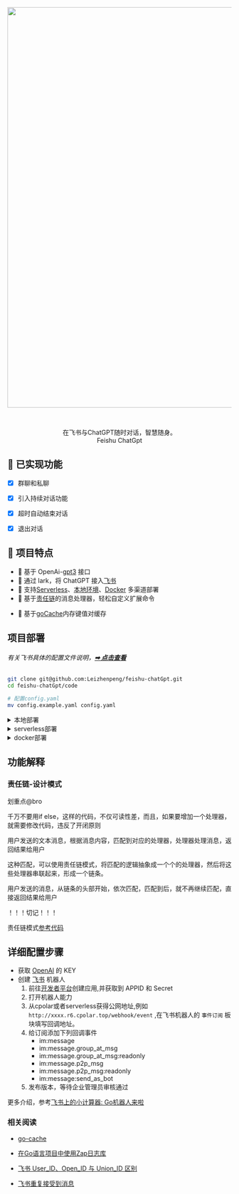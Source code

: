 
<p align='center'>
  <img src='https://p6-juejin.byteimg.com/tos-cn-i-k3u1fbpfcp/91d1c7af087646aea2c550665c01796b~tplv-k3u1fbpfcp-watermark.image?' alt='' width='900'/>
</p>

<br>

<p align='center'>
    在飞书与ChatGPT随时对话，智慧随身。
    <br>
    Feishu ChatGpt
</p>

## 👻 已实现功能

- [x] 群聊和私聊
- [x] 引入持续对话功能
- [x] 超时自动结束对话
- [x] 退出对话



## 🌟 项目特点
- 🍏 基于 OpenAi-[gpt3](https://platform.openai.com/account/api-keys) 接口
- 🍎 通过 lark，将 ChatGPT 接入[飞书](https://open.feishu.cn/app)
- 🥒 支持[Serverless](https://github.com/serverless-devs/serverless-devs)、[本地环境](https://dashboard.cpolar.com/login)、[Docker](https://www.docker.com/) 多渠道部署
- 🍐 基于[责任链](https://refactoringguru.cn/design-patterns/chain-of-responsibility/go/example)的消息处理器，轻松自定义扩展命令

[//]: # (- 🍊 [zap]&#40;https://github.com/uber-go/zap&#41;日志记录)

[//]: # (- )
- 🍋 基于[goCache](https://github.com/patrickmn/go-cache)内存键值对缓存


## 项目部署


######  有关飞书具体的配置文件说明，**[➡︎ 点击查看](#详细配置步骤)**


``` bash
git clone git@github.com:Leizhenpeng/feishu-chatGpt.git
cd feishu-chatGpt/code

# 配置config.yaml
mv config.example.yaml config.yaml
```
<details>
    <summary>本地部署</summary>
<br>

如果你的服务器没有公网 IP，可以使用反向代理的方式

飞书的服务器在国内对ngrok的访问速度很慢，所以推荐使用一些国内的反向代理服务商
- [cpolar](https://dashboard.cpolar.com/)
- [natapp](https://natapp.cn/)


```bash
//测试部署
go run main.go
cpolar http 9000

//正式部署
nohup cpolar http 9000 -log=stdout &

//查看服务器状态
https://dashboard.cpolar.com/status

// 下线服务
ps -ef | grep cpolar
kill -9 PID
```

更多详细介绍，参考[飞书上的小计算器: Go机器人来啦](https://www.bilibili.com/video/BV1nW4y1378T/)

<br>

</details>


<details>
    <summary>serverless部署</summary>
<br>

``` bash
cd ..
s deploy
```

更多详细介绍，参考[仅需1min，用Serverless部署基于 gin 的飞书机器人](https://www.bilibili.com/video/BV1nW4y1378T/)
<br>

</details>


<details>
    <summary>docker部署</summary>
<br>

待补充
<br>

</details>


## 功能解释

### 责任链-设计模式

划重点@bro

千万不要用if else，这样的代码，不仅可读性差，而且，如果要增加一个处理器，就需要修改代码，违反了开闭原则

用户发送的文本消息，根据消息内容，匹配到对应的处理器，处理器处理消息，返回结果给用户

这种匹配，可以使用责任链模式，将匹配的逻辑抽象成一个个的处理器，然后将这些处理器串联起来，形成一个链条。

用户发送的消息，从链条的头部开始，依次匹配，匹配到后，就不再继续匹配，直接返回结果给用户


！！！切记！！！

责任链模式[参考代码](https://refactoringguru.cn/design-patterns/chain-of-responsibility)



## 详细配置步骤

-  获取 [OpenAI](https://platform.openai.com/account/api-keys) 的 KEY
-  创建 [飞书](https://open.feishu.cn/) 机器人
    1. 前往[开发者平台](https://open.feishu.cn/app?lang=zh-CN)创建应用,并获取到 APPID 和 Secret
    2. 打开机器人能力
    3. 从cpolar或者serverless获得公网地址,例如`http://xxxx.r6.cpolar.top/webhook/event` ,在飞书机器人的 `事件订阅` 板块填写回调地址。
    4. 给订阅添加下列回调事件
        - im:message
        - im:message.group_at_msg
        - im:message.group_at_msg:readonly
        - im:message.p2p_msg
        - im:message.p2p_msg:readonly
        - im:message:send_as_bot
    5. 发布版本，等待企业管理员审核通过

更多介绍，参考[飞书上的小计算器: Go机器人来啦](https://www.bilibili.com/video/BV12M41187rV/)



### 相关阅读

- [go-cache](https://github.com/patrickmn/go-cache)

- [在Go语言项目中使用Zap日志库](https://www.liwenzhou.com/posts/Go/zap/)

- [飞书 User_ID、Open_ID 与 Union_ID 区别](https://www.feishu.cn/hc/zh-CN/articles/794300086214)

- [飞书重复接受到消息](https://open.feishu.cn/document/uAjLw4CM/ukTMukTMukTM/reference/im-v1/message/events/receive)
